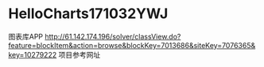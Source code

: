 # HelloCharts171032YWJ
图表库APP
http://61.142.174.196/solver/classView.do?feature=blockItem&action=browse&blockKey=7013686&siteKey=7076365&key=10279222
项目参考网址
